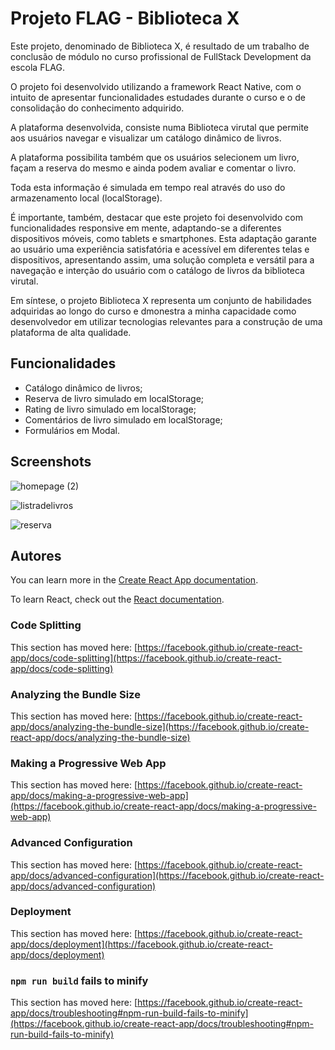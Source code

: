 # Projeto FLAG - Biblioteca X
Este projeto, denominado de Biblioteca X, é resultado de um trabalho de conclusão de módulo no curso profissional de FullStack Development da escola FLAG. 

O projeto foi desenvolvido utilizando a framework React Native, com o intuito de apresentar funcionalidades estudades durante o curso e o de consolidação do conhecimento adquirido.

A plataforma desenvolvida, consiste numa Biblioteca virutal que permite aos usuários navegar e visualizar um catálogo dinâmico de livros.

A plataforma possibilita também que os usuários selecionem um livro, façam a reserva do mesmo e ainda podem avaliar e comentar o livro.

Toda esta informação é simulada em tempo real através do uso do armazenamento local (localStorage).

É importante, também, destacar que este projeto foi desenvolvido com funcionalidades responsive em mente, adaptando-se a diferentes dispositivos móveis, como tablets e smartphones. Esta adaptação garante ao usuário uma experiência satisfatória e acessível em diferentes telas e dispositivos, apresentando assim, uma solução completa e versátil para a navegação e interção do usuário com o catálogo de livros da biblioteca virutal. 

Em síntese, o projeto Biblioteca X representa um conjunto de habilidades adquiridas ao longo do curso e dmonestra a minha capacidade como desenvolvedor em utilizar tecnologias relevantes para a construção de uma plataforma de alta qualidade. 


## Funcionalidades

- Catálogo dinâmico de livros;
- Reserva de livro simulado em localStorage;
- Rating de livro simulado em localStorage;
- Comentários de livro simulado em localStorage;
- Formulários em Modal.


## Screenshots

![homepage (2)](https://user-images.githubusercontent.com/117771594/221677530-925734bb-0de2-4ca7-acdb-1a42516669bd.jpg)


![listradelivros](https://user-images.githubusercontent.com/117771594/221677692-29de3d94-1174-401c-9029-f4ef62bc71da.png)


![reserva](https://user-images.githubusercontent.com/117771594/221677703-e8005498-8636-4c5a-88cb-30dd23b179d3.png)


## Autores

You can learn more in the [Create React App documentation](https://facebook.github.io/create-react-app/docs/getting-started).

To learn React, check out the [React documentation](https://reactjs.org/).

### Code Splitting

This section has moved here: [https://facebook.github.io/create-react-app/docs/code-splitting](https://facebook.github.io/create-react-app/docs/code-splitting)

### Analyzing the Bundle Size

This section has moved here: [https://facebook.github.io/create-react-app/docs/analyzing-the-bundle-size](https://facebook.github.io/create-react-app/docs/analyzing-the-bundle-size)

### Making a Progressive Web App

This section has moved here: [https://facebook.github.io/create-react-app/docs/making-a-progressive-web-app](https://facebook.github.io/create-react-app/docs/making-a-progressive-web-app)

### Advanced Configuration

This section has moved here: [https://facebook.github.io/create-react-app/docs/advanced-configuration](https://facebook.github.io/create-react-app/docs/advanced-configuration)

### Deployment

This section has moved here: [https://facebook.github.io/create-react-app/docs/deployment](https://facebook.github.io/create-react-app/docs/deployment)

### `npm run build` fails to minify

This section has moved here: [https://facebook.github.io/create-react-app/docs/troubleshooting#npm-run-build-fails-to-minify](https://facebook.github.io/create-react-app/docs/troubleshooting#npm-run-build-fails-to-minify)
